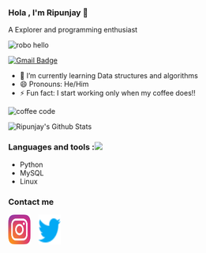 ### Hola , I'm Ripunjay 👋

A Explorer and programming enthusiast



![robo hello](https://cdn.dribbble.com/users/2131993/screenshots/4948736/media/45dceb640723d72436c427add7966cf8.gif)



[![Gmail Badge](https://img.shields.io/badge/-singhripunjay09@gmail.com-c14438?style=flat-square&logo=Gmail&logoColor=white&link=mailto:singhripunjay09@gmail.com)](mailto:singhripunjay09@gmail.com)



- 🌱 I’m currently learning Data structures and algorithms
- 😄 Pronouns: He/Him
- ⚡ Fun fact: I start working only when my coffee does!!

![coffee code](https://user-images.githubusercontent.com/51138087/93663687-87a63100-fa1e-11ea-841c-88dbd3e76d02.gif)




![Ripunjay's Github Stats](https://github-readme-stats.vercel.app/api?username=rpj09&&show_icons=true&title_color=ffffff&icon_color=bb2acf&text_color=daf7dc&bg_color=151515)



### Languages and tools :<img src="https://camo.githubusercontent.com/40dff491d4e8123af55298ef908faedb66c463e5/68747470733a2f2f6d656469612e67697068792e636f6d2f6d656469612f57556c706c634d704f43456d5447427442572f67697068792e676966" width="39px">


- Python
- MySQL
- Linux





### Contact me

<p align="left">
  <a href="https://www.instagram.com/_rpj09_/?hl=en" target="_blank"><img align="center" src="https://raw.githubusercontent.com/rpj09/rpj09/db6fd1f77f0d220473dc51a7ac4155a61dfc651e/icons/instagram.svg" alt="Ripunjay" height="60" width="45" /></a> &nbsp;&nbsp;
<a href="https://twitter.com/_rpj09_" target="_blank"><img align="center" src="https://raw.githubusercontent.com/rpj09/rpj09/e647111b9aad7836af57b3130ee125554e15f5dc/icons/twitter.svg"  alt="Ripunjay" height="60" width="45" /></a> &nbsp;&nbsp;

</p>



